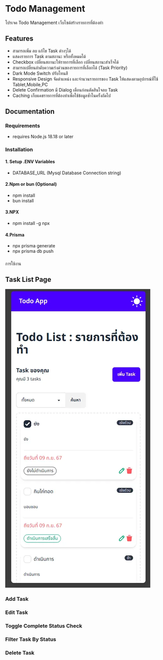 # Todo Management
โปรเจค Todo Management เว็บไซต์สร้างรายการที่ต้องทำ
## Features
- สามารถเพิ่ม ลบ แก้ไข Task ต่างๆได้
- แสดงรายการ Task ตามสถานะ หรือทั้งหมดได้
- Checkbox เปลี่ยนสถานะให้รายการที่เลือก เปลี่ยนสถานะสำเร็จได้
- สามารถเปลี่ยนลำดับความเร่งด่วนของรายการที่เลือกได้ (Task Priority)
- Dark Mode Switch ปรับโทนสี
- Responsive Design จัดตำแหน่ง และจำนวนรายการของ Task ให้แสดงตามอุปกรณ์ที่ใช้ Tablet,Mobile,PC
- Delete Confirmation มี Dialog เตือนก่อนตัดสินใจลบ Task
- Caching เก็บแคชรายการที่ต้องทำเพื่อใช้ข้อมูลซ้ำในครั้งถัดไป


## Documentation
  
### Requirements
- requires Node.js 18.18 or later


### Installation

#### 1. Setup .ENV Variables
- DATABASE_URL (Mysql Database Connection string)

#### 2.Npm or bun (Optional)
- npm install
- bun install
#### 3.NPX
- npm install -g npx
#### 4.Prisma
- npx prisma generate
- npx prisma db push
###

การใช้งาน
## Task List Page
![List Image](https://raw.githubusercontent.com/ThunPao/todowebapp/master/documentation/list.webp)

### Add Task

### Edit Task

### Toggle Complete Status Check

### Filter Task By Status

### Delete Task


